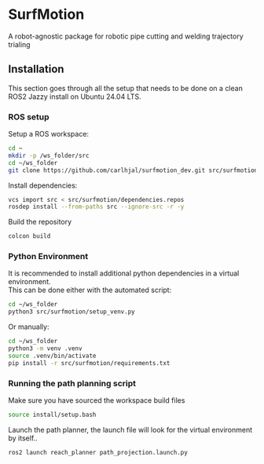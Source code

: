 # SurfMotion

A robot-agnostic package for robotic pipe cutting and welding trajectory trialing

## Installation

This section goes through all the setup that needs to be done on a clean ROS2 Jazzy install on Ubuntu 24.04 LTS.

### ROS setup

Setup a ROS workspace:

``` bash
cd ~
mkdir -p /ws_folder/src
cd ~/ws_folder
git clone https://github.com/carlhjal/surfmotion_dev.git src/surfmotion
```

Install dependencies:

``` bash
vcs import src < src/surfmotion/dependencies.repos
rosdep install --from-paths src --ignore-src -r -y
```

Build the repository

``` bash
colcon build
```

### Python Environment

It is recommended to install additional python dependencies in a virtual environment.  
This can be done either with the automated script:

``` bash
cd ~/ws_folder
python3 src/surfmotion/setup_venv.py
```

Or manually:

``` bash
cd ~/ws_folder
python3 -m venv .venv
source .venv/bin/activate
pip install -r src/surfmotion/requirements.txt
```

### Running the path planning script

Make sure you have sourced the workspace build files

``` bash
source install/setup.bash
```

Launch the path planner, the launch file will look for the virtual environment by itself..

``` bash
ros2 launch reach_planner path_projection.launch.py
```
